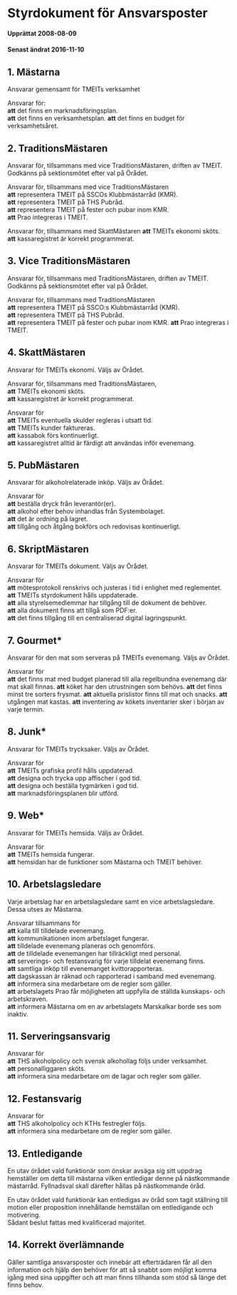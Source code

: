 # Styrdokument för Ansvarsposter
#### Upprättat 2008-08-09
#### Senast ändrat 2016-11-10

## 1. Mästarna
Ansvarar gemensamt för TMEITs verksamhet

Ansvarar för:  
**att** det finns en marknadsföringsplan.  
**att** det finns en verksamhetsplan.
**att** det finns en budget för verksamhetsåret.

## 2. TraditionsMästaren
Ansvarar för, tillsammans med vice TraditionsMästaren, driften av TMEIT.  
Godkänns på sektionsmötet efter val på Örådet.

Ansvarar för, tillsammans med vice TraditionsMästaren  
**att** representera TMEIT på SSCOs Klubbmästarråd (KMR).  
**att** representera TMEIT på THS Pubråd.  
**att** representera TMEIT på fester och pubar inom KMR.  
**att** Prao integreras i TMEIT.  

Ansvarar för, tillsammans med SkattMästaren
**att** TMEITs ekonomi sköts.  
**att** kassaregistret är korrekt programmerat.

## 3. Vice TraditionsMästaren
Ansvarar för, tillsammans med TraditionsMästaren, driften av TMEIT.  
Godkänns på sektionsmötet efter val på Örådet.

Ansvarar för, tillsammans med TraditionsMästaren  
**att** representera TMEIT på SSCO:s Klubbmästarråd (KMR).  
**att** representera TMEIT på THS Pubråd.  
**att** representera TMEIT på fester och pubar inom KMR.
**att** Prao integreras i TMEIT.

## 4. SkattMästaren
Ansvarar för TMEITs ekonomi. Väljs av Örådet.

Ansvarar för, tillsammans med TraditionsMästaren,  
**att** TMEITs ekonomi sköts.  
**att** kassaregistret är korrekt programmerat.

Ansvarar för  
**att** TMEITs eventuella skulder regleras i utsatt tid.  
**att** TMEITs kunder faktureras.  
**att** kassabok förs kontinuerligt.  
**att** kassaregistret alltid är färdigt att användas inför evenemang.

## 5. PubMästaren
Ansvarar för alkoholrelaterade inköp. Väljs av Örådet.

Ansvarar för  
**att** beställa dryck från leverantör(er).  
**att** alkohol efter behov inhandlas från Systembolaget.  
**att** det är ordning på lagret.  
**att** tillgång och åtgång bokförs och redovisas kontinuerligt.

## 6. SkriptMästaren
Ansvarar för TMEITs dokument. Väljs av Örådet.

Ansvarar för  
**att** mötesprotokoll renskrivs och justeras i tid i enlighet med reglementet.  
**att** TMEITs styrdokument hålls uppdaterade.  
**att** alla styrelsemedlemmar har tillgång till de dokument de behöver.  
**att** alla dokument finns att tillgå som PDF:er.  
**att** det finns tillgång till en centraliserad digital lagringspunkt.

## 7. Gourmet\*
Ansvarar för den mat som serveras på TMEITs evenemang. Väljs av Örådet.

Ansvarar för  
**att** det finns mat med budget planerad till alla regelbundna evenemang där mat skall finnas.
**att** köket har den utrustningen som behövs.
**att** det finns minst tre sorters frysmat.
**att** aktuella prislistor finns till mat och snacks.
**att** utgången mat kastas.
**att** inventering av kökets inventarier sker i början av varje termin.

## 8. Junk\*
Ansvarar för TMEITs trycksaker. Väljs av Örådet.

Ansvarar för  
**att** TMEITs grafiska profil hålls uppdaterad.  
**att** designa och trycka upp affischer i god tid.  
**att** designa och beställa tygmärken i god tid.  
**att** marknadsföringsplanen blir utförd.  

## 9. Web\*
Ansvarar för TMEITs hemsida. Väljs av Örådet.

Ansvarar för  
**att** TMEITs hemsida fungerar.  
**att** hemsidan har de funktioner som Mästarna och TMEIT behöver.

## 10. Arbetslagsledare
Varje arbetslag har en arbetslagsledare samt en vice arbetslagsledare.  
Dessa utses av Mästarna.

Ansvarar tillsammans för  
**att** kalla till tilldelade evenemang.  
**att** kommunikationen inom arbetslaget fungerar.  
**att** tilldelade evenemang planeras och genomförs.  
**att** de tilldelade evenemangen har tillräckligt med personal.  
**att** serverings- och festansvarig för varje tilldelat evenemang finns.  
**att** samtliga inköp till evenemanget kvittorapporteras.  
**att** dagskassan är räknad och rapporterad i samband med evenemang.  
**att** informera sina medarbetare om de regler som gäller.  
**att** arbetslagets Prao får möjligheten att uppfylla de ställda kunskaps- och arbetskraven.  
**att** informera Mästarna om en av arbetslagets Marskalkar borde ses som inaktiv.

## 11. Serveringsansvarig
Ansvarar för  
**att** THS alkoholpolicy och svensk alkohollag följs under verksamhet.  
**att** personalliggaren sköts.  
**att** informera sina medarbetare om de lagar och regler som gäller.

## 12. Festansvarig
Ansvarar för  
**att** THS alkoholpolicy och KTHs festregler följs.  
**att** informera sina medarbetare om de regler som gäller.

## 13. Entledigande
En utav örådet vald funktionär som önskar avsäga sig sitt uppdrag hemställer om detta till mästarna vilken entledigar denne på nästkommande mästarråd. Fyllnadsval skall därefter hållas på nästkommande öråd.

En utav örådet vald funktionär kan entledigas av öråd som tagit ställning till motion eller proposition innehållande hemställan om entledigande och motivering.  
Sådant beslut fattas med kvalificerad majoritet.

## 14. Korrekt överlämnande
Gäller samtliga ansvarsposter och innebär att efterträdaren får all den information och hjälp den behöver för att så snabbt som möjligt komma igång med sina uppgifter och att man finns tillhanda som stöd så länge det finns behov.
